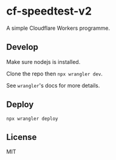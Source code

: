 # cf-speedtest-v2

A simple Cloudflare Workers programme.

## Develop

Make sure nodejs is installed.

Clone the repo then `npx wrangler dev`.

See `wrangler`'s docs for more details.

## Deploy

`npx wrangler deploy`

## License

MIT
